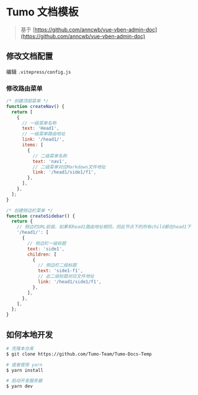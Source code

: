 # Tumo 文档模板

> 基于 [https://github.com/anncwb/vue-vben-admin-doc](https://github.com/anncwb/vue-vben-admin-doc)

## 修改文档配置

编辑 `.vitepress/config.js`

### 修改路由菜单

```js
/* 创建顶部菜单 */
function createNav() {
  return [
    {
      // 一级菜单名称
      text: 'Head1',
      // 一级菜单路由地址
      link: '/head1/',
      items: [
        {
          // 二级菜单名称
          text: 'nav1',
          // 二级菜单对应Markdown文件地址
          link: '/head1/side1/f1',
        },
      ],
    },
  ];
}

/* 创建侧边栏菜单 */
function createSidebar() {
  return {
    // 侧边栏URL前缀，如果和head1路由地址相同，则此节点下的所有child都在head1下
    '/head1/': [
      {
        // 侧边栏一级标题
        text: 'side1',
        children: [
          {
            // 侧边栏二级标题
            text: 'side1-f1',
            // 此二级标题对应文件地址
            link: '/head1/side1/f1',
          },
        ],
      },
    ],
  };
}
```

## 如何本地开发

```bash
# 克隆本仓库
$ git clone https://github.com/Tumo-Team/Tumo-Docs-Temp

# 或者使用 yarn
$ yarn install

# 启动开发服务器
$ yarn dev
```

